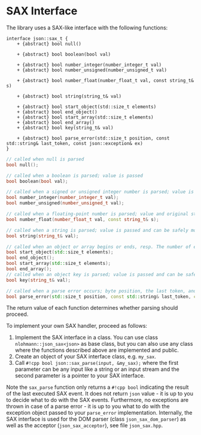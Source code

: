 # SAX Interface

The library uses a SAX-like interface with the following functions:

```plantuml
interface json::sax_t {
    + {abstract} bool null()

    + {abstract} bool boolean(bool val)

    + {abstract} bool number_integer(number_integer_t val)
    + {abstract} bool number_unsigned(number_unsigned_t val)

    + {abstract} bool number_float(number_float_t val, const string_t& s)

    + {abstract} bool string(string_t& val)

    + {abstract} bool start_object(std::size_t elements)
    + {abstract} bool end_object()
    + {abstract} bool start_array(std::size_t elements)
    + {abstract} bool end_array()
    + {abstract} bool key(string_t& val)

    + {abstract} bool parse_error(std::size_t position, const std::string& last_token, const json::exception& ex)
}
```

```cpp
// called when null is parsed
bool null();

// called when a boolean is parsed; value is passed
bool boolean(bool val);

// called when a signed or unsigned integer number is parsed; value is passed
bool number_integer(number_integer_t val);
bool number_unsigned(number_unsigned_t val);

// called when a floating-point number is parsed; value and original string is passed
bool number_float(number_float_t val, const string_t& s);

// called when a string is parsed; value is passed and can be safely moved away
bool string(string_t& val);

// called when an object or array begins or ends, resp. The number of elements is passed (or -1 if not known)
bool start_object(std::size_t elements);
bool end_object();
bool start_array(std::size_t elements);
bool end_array();
// called when an object key is parsed; value is passed and can be safely moved away
bool key(string_t& val);

// called when a parse error occurs; byte position, the last token, and an exception is passed
bool parse_error(std::size_t position, const std::string& last_token, const json::exception& ex);
```

The return value of each function determines whether parsing should proceed.

To implement your own SAX handler, proceed as follows:

1. Implement the SAX interface in a class. You can use class `nlohmann::json_sax<json>` as base class, but you can also use any class where the functions described above are implemented and public.
2. Create an object of your SAX interface class, e.g. `my_sax`.
3. Call `#!cpp bool json::sax_parse(input, &my_sax);` where the first parameter can be any input like a string or an input stream and the second parameter is a pointer to your SAX interface.

Note the `sax_parse` function only returns a `#!cpp bool` indicating the result of the last executed SAX event. It does not return `json` value - it is up to you to decide what to do with the SAX events. Furthermore, no exceptions are thrown in case of a parse error - it is up to you what to do with the exception object passed to your `parse_error` implementation. Internally, the SAX interface is used for the DOM parser (class `json_sax_dom_parser`) as well as the acceptor (`json_sax_acceptor`), see file `json_sax.hpp`.

